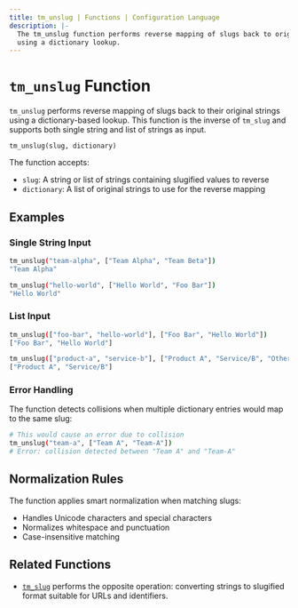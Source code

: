 ```yaml
---
title: tm_unslug | Functions | Configuration Language
description: |-
  The tm_unslug function performs reverse mapping of slugs back to original strings
  using a dictionary lookup.
---
```


# `tm_unslug` Function

`tm_unslug` performs reverse mapping of slugs back to their original strings using
a dictionary-based lookup. This function is the inverse of `tm_slug` and supports
both single string and list of strings as input.

```hcl
tm_unslug(slug, dictionary)
```

The function accepts:
- `slug`: A string or list of strings containing slugified values to reverse
- `dictionary`: A list of original strings to use for the reverse mapping

## Examples

### Single String Input

```sh
tm_unslug("team-alpha", ["Team Alpha", "Team Beta"])
"Team Alpha"

tm_unslug("hello-world", ["Hello World", "Foo Bar"])
"Hello World"
```

### List Input

```sh
tm_unslug(["foo-bar", "hello-world"], ["Foo Bar", "Hello World"])
["Foo Bar", "Hello World"]

tm_unslug(["product-a", "service-b"], ["Product A", "Service/B", "Other Item"])
["Product A", "Service/B"]
```

### Error Handling

The function detects collisions when multiple dictionary entries would map to the same slug:

```sh
# This would cause an error due to collision
tm_unslug("team-a", ["Team A", "Team-A"])
# Error: collision detected between "Team A" and "Team-A"
```

## Normalization Rules

The function applies smart normalization when matching slugs:
- Handles Unicode characters and special characters
- Normalizes whitespace and punctuation
- Case-insensitive matching

## Related Functions

* [`tm_slug`](./tm_slug.md) performs the opposite operation: converting strings
  to slugified format suitable for URLs and identifiers.